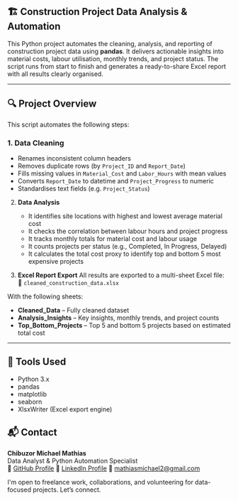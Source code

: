 ## 🏗️ Construction Project Data Analysis & Automation

This Python project automates the cleaning, analysis, and reporting of construction project data using **pandas**. It delivers actionable insights into material costs, labour utilisation, monthly trends, and project status. The script runs from start to finish and generates a ready-to-share Excel report with all results clearly organised.

---

## 🔍 Project Overview

This script automates the following steps:

### 1. Data Cleaning
- Renames inconsistent column headers
- Removes duplicate rows (by `Project_ID` and `Report_Date`)
- Fills missing values in `Material_Cost` and `Labor_Hours` with mean values
- Converts `Report_Date` to datetime and `Project_Progress` to numeric
- Standardises text fields (e.g. `Project_Status`)

2. **Data Analysis**
   - It identifies site locations with highest and lowest average material cost
   - It checks the correlation between labour hours and project progress
   - It tracks monthly totals for material cost and labour usage
   - It counts projects per status (e.g., Completed, In Progress, Delayed)
   - It calculates the total cost proxy to identify top and bottom 5 most expensive projects

3. **Excel Report Export**
   All results are exported to a multi-sheet Excel file:  
📄 `cleaned_construction_data.xlsx`

With the following sheets:
- **Cleaned_Data** – Fully cleaned dataset
- **Analysis_Insights** – Key insights, monthly trends, and project counts
- **Top_Bottom_Projects** – Top 5 and bottom 5 projects based on estimated total cost

---

## 🧰 Tools Used

- Python 3.x
- pandas
- matplotlib
- seaborn
- XlsxWriter (Excel export engine)


## 📬 Contact

**Chibuzor Michael Mathias**  
Data Analyst & Python Automation Specialist  
🔗 [GitHub Profile](https://github.com/chi-matty)
🔗 [LinkedIn Profile](https://www.linkedin.com/in/michael-matty)
📧 mathiasmichael2@gmail.com

I'm open to freelance work, collaborations, and volunteering for data-focused projects. Let’s connect.
